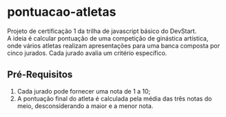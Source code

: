 # pontuacao-atletas

Projeto de certificação 1 da trilha de javascript básico do DevStart. 
<br>
A ideia é calcular pontuação de uma competição de ginástica artística, onde vários atletas realizam apresentações para uma banca composta por cinco jurados. 
Cada jurado avalia um critério específico.
<br>

## Pré-Requisitos
1. Cada jurado pode fornecer uma nota de 1 a 10; 
2. A pontuação final do atleta é calculada pela média das três notas do meio, desconsiderando a maior e a menor nota.


